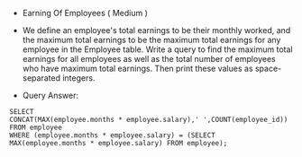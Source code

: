 * Earning Of Employees ( Medium )

- We define an employee's total earnings to be their monthly  worked, and the maximum total earnings to be the maximum total earnings for any employee in the Employee table. Write a query to find the maximum total earnings for all employees as well as the total number of employees who have maximum total earnings. Then print these values as  space-separated integers.

- Query Answer: 

```
SELECT
CONCAT(MAX(employee.months * employee.salary),' ',COUNT(employee_id))
FROM employee
WHERE (employee.months * employee.salary) = (SELECT MAX(employee.months * employee.salary) FROM employee);
```